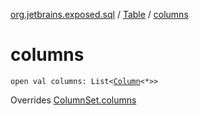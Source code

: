[org.jetbrains.exposed.sql](../index.md) / [Table](index.md) / [columns](.)

# columns

`open val columns: List<`[`Column`](../-column/index.md)`<*>>`

Overrides [ColumnSet.columns](../-column-set/columns.md)


